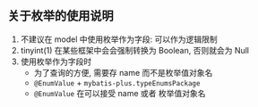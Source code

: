 ## 关于枚举的使用说明

1. 不建议在 model 中使用枚举作为字段: 可以作为逻辑限制
2. tinyint(1) 在某些框架中会会强制转换为 Boolean, 否则就会为 Null
3. 使用枚举作为字段时
   - 为了查询的方便, 需要存 name 而不是枚举值对象名
   - `@EnumValue` + `mybatis-plus.typeEnumsPackage`
   - `@EnumValue` 在可以接受 name 或者 枚举值对象名
